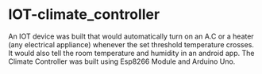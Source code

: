 # IOT-climate_controller
An IOT device was built that would automatically turn on an A.C or a heater (any electrical appliance) whenever the set threshold temperature crosses.
It would also tell the room temperature and humidity in an android app.
The Climate Controller was built using Esp8266 Module and Arduino Uno.
